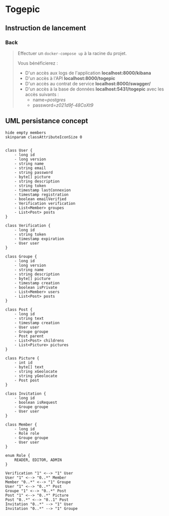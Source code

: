 # Togepic

## Instruction de lancement

### Back

>Effectuer un `docker-compose up` à la racine du projet.
>
>Vous bénéficierez :
>    - D'un accès aux logs de l'application **localhost:8000/kibana**
>    - D'un accès à l'API **localhost:8000/togepic**
>    - D'un accès au contrat de service **localhost:8000/swagger/**
>    - D'un accès à la base de données **localhost:5431/togepic** avec les accès suivants :
>        - name=*postgres*
>        - password=*z021d9f-48CoXt9*

## UML persistance concept

```plantuml
hide empty members
skinparam classAttributeIconSize 0


class User {
    - long id
    - long version
    - string name
    - string email
    - string password
    - byte[] picture
    - string description
    - string token
    - timestamp lastConnexion
    - timestamp registration
    - boolean emailVerified
    - Verification verification
    - List<Member> groupes
    - List<Post> posts
}

class Verification {
    - long id
    - string token
    - timestamp expiration
    - User user
}

class Groupe {
    - long id
    - long version
    - string name
    - string description
    - byte[] picture
    - timestamp creation
    - boolean isPrivate
    - List<Member> users
    - List<Post> posts
}

class Post {
    - long id
    - string text
    - timestamp creation
    - User user
    - Groupe groupe
    - Post parent
    - List<Post> childrens
    - List<Picture> pictures
}

class Picture {
    - int id
    - byte[] text
    - string xGeolocate
    - string yGeolocate
    - Post post
}

class Invitation {
    - long id
    - boolean isRequest
    - Groupe groupe
    - User user
}

class Member {
    - long id
    - Role role
    - Groupe groupe
    - User user
}

enum Role {
    READER, EDITOR, ADMIN
}

Verification "1" <--> "1" User
User "1" <--> "0..*" Member
Member "0..*" <--> "1" Groupe
User "1" <--> "0..*" Post
Groupe "1" <--> "0..*" Post
Post "1" <--> "0..*" Picture
Post "0..*" <--> "0..1" Post
Invitation "0..*" --> "1" User
Invitation "0..*" --> "1" Groupe
```
